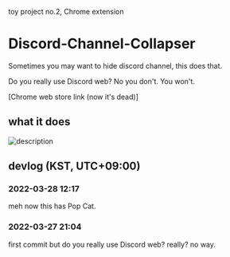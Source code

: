 toy project no.2, Chrome extension

# Discord-Channel-Collapser
Sometimes you may want to hide discord channel, this does that.

Do you really use Discord web? No you don't. You won't.


[Chrome web store link (now it's dead)]
<!-- (https://chrome.google.com/webstore/detail/discord-channel-collapser/hgjdpefoaclnfpjcebapkndgpieaggfj) -->

## what it does
![description](https://user-images.githubusercontent.com/96367152/160280574-db968c40-9bd4-435d-ba05-6ec82d0d4999.png)

## devlog (KST, UTC+09:00)

### 2022-03-28 12:17
meh now this has Pop Cat.
### 2022-03-27 21:04
first commit but do you really use Discord web? really? no way.